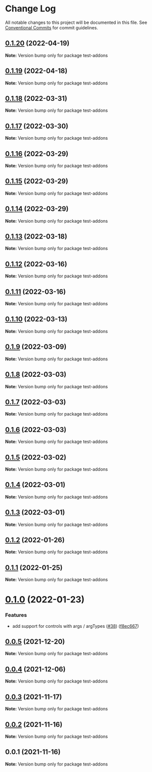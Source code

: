 # Change Log

All notable changes to this project will be documented in this file.
See [Conventional Commits](https://conventionalcommits.org) for commit guidelines.

## [0.1.20](https://github.com/tajo/ladle/compare/test-addons@0.1.19...test-addons@0.1.20) (2022-04-19)

**Note:** Version bump only for package test-addons

## [0.1.19](https://github.com/tajo/ladle/compare/test-addons@0.1.18...test-addons@0.1.19) (2022-04-18)

**Note:** Version bump only for package test-addons

## [0.1.18](https://github.com/tajo/ladle/compare/test-addons@0.1.17...test-addons@0.1.18) (2022-03-31)

**Note:** Version bump only for package test-addons

## [0.1.17](https://github.com/tajo/ladle/compare/test-addons@0.1.16...test-addons@0.1.17) (2022-03-30)

**Note:** Version bump only for package test-addons

## [0.1.16](https://github.com/tajo/ladle/compare/test-addons@0.1.15...test-addons@0.1.16) (2022-03-29)

**Note:** Version bump only for package test-addons

## [0.1.15](https://github.com/tajo/ladle/compare/test-addons@0.1.14...test-addons@0.1.15) (2022-03-29)

**Note:** Version bump only for package test-addons

## [0.1.14](https://github.com/tajo/ladle/compare/test-addons@0.1.13...test-addons@0.1.14) (2022-03-29)

**Note:** Version bump only for package test-addons

## [0.1.13](https://github.com/tajo/ladle/compare/test-addons@0.1.12...test-addons@0.1.13) (2022-03-18)

**Note:** Version bump only for package test-addons

## [0.1.12](https://github.com/tajo/ladle/compare/test-addons@0.1.11...test-addons@0.1.12) (2022-03-16)

**Note:** Version bump only for package test-addons

## [0.1.11](https://github.com/tajo/ladle/compare/test-addons@0.1.10...test-addons@0.1.11) (2022-03-16)

**Note:** Version bump only for package test-addons

## [0.1.10](https://github.com/tajo/ladle/compare/test-addons@0.1.9...test-addons@0.1.10) (2022-03-13)

**Note:** Version bump only for package test-addons

## [0.1.9](https://github.com/tajo/ladle/compare/test-addons@0.1.8...test-addons@0.1.9) (2022-03-09)

**Note:** Version bump only for package test-addons

## [0.1.8](https://github.com/tajo/ladle/compare/test-addons@0.1.7...test-addons@0.1.8) (2022-03-03)

**Note:** Version bump only for package test-addons

## [0.1.7](https://github.com/tajo/ladle/compare/test-addons@0.1.6...test-addons@0.1.7) (2022-03-03)

**Note:** Version bump only for package test-addons

## [0.1.6](https://github.com/tajo/ladle/compare/test-addons@0.1.5...test-addons@0.1.6) (2022-03-03)

**Note:** Version bump only for package test-addons

## [0.1.5](https://github.com/tajo/ladle/compare/test-addons@0.1.4...test-addons@0.1.5) (2022-03-02)

**Note:** Version bump only for package test-addons

## [0.1.4](https://github.com/tajo/ladle/compare/test-addons@0.1.3...test-addons@0.1.4) (2022-03-01)

**Note:** Version bump only for package test-addons

## [0.1.3](https://github.com/tajo/ladle/compare/test-addons@0.1.2...test-addons@0.1.3) (2022-03-01)

**Note:** Version bump only for package test-addons

## [0.1.2](https://github.com/tajo/ladle/compare/test-addons@0.1.1...test-addons@0.1.2) (2022-01-26)

**Note:** Version bump only for package test-addons

## [0.1.1](https://github.com/tajo/ladle/compare/test-addons@0.1.0...test-addons@0.1.1) (2022-01-25)

**Note:** Version bump only for package test-addons

# [0.1.0](https://github.com/tajo/ladle/compare/test-addons@0.0.5...test-addons@0.1.0) (2022-01-23)

### Features

- add support for controls with args / argTypes ([#38](https://github.com/tajo/ladle/issues/38)) ([f8ec667](https://github.com/tajo/ladle/commit/f8ec6679fe7fcd508ca445dbca449549920caba8))

## [0.0.5](https://github.com/tajo/ladle/compare/test-addons@0.0.4...test-addons@0.0.5) (2021-12-20)

**Note:** Version bump only for package test-addons

## [0.0.4](https://github.com/tajo/ladle/compare/test-addons@0.0.3...test-addons@0.0.4) (2021-12-06)

**Note:** Version bump only for package test-addons

## [0.0.3](https://github.com/tajo/ladle/compare/test-addons@0.0.2...test-addons@0.0.3) (2021-11-17)

**Note:** Version bump only for package test-addons

## [0.0.2](https://github.com/tajo/ladle/compare/test-addons@0.0.1...test-addons@0.0.2) (2021-11-16)

**Note:** Version bump only for package test-addons

## 0.0.1 (2021-11-16)

**Note:** Version bump only for package test-addons
